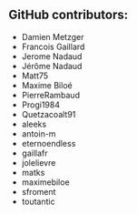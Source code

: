 GitHub contributors:
--------------------------------
 - Damien Metzger
 - Francois Gaillard
 - Jerome Nadaud
 - Jérôme Nadaud
 - Matt75
 - Maxime Biloé
 - PierreRambaud
 - Progi1984
 - Quetzacoalt91
 - aleeks
 - antoin-m
 - eternoendless
 - gaillafr
 - jolelievre
 - matks
 - maximebiloe
 - sfroment
 - toutantic
